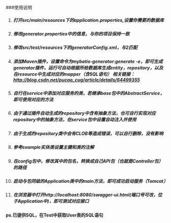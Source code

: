 ###使用说明
1. ##### 打开src/main/resources下的application.properties,设置你需要的数据库
2. ##### 修改generator.properties中的信息，与你的项目保持一致
3. ##### 修改src/test/resources下的generatorConfig.xml，与2匹配
4. ##### 添加Maven插件，设置命令为mybatis-generator:generate -e，即可生成generator插件，运行可自动根据所给数据库生成entity，repository，以及在resource中生成对应的mapper（含SQL语句） 相关链接：http://blog.csdn.net/pucao_cug/article/details/64499355
5. ##### 自行在service中添加对应服务的类，若继承base包中的AbstractService，即可使用对应的方法
6. ##### 由于通过插件自动生成的repository中含有抽象方法，也可自行实现对应repository中的抽象方法，在service包中设置自动注入并使用
7. ##### 由于生成的repository类中会有CLOB等造成错误，可以自行删除，没有影响
8. ##### 参考example实体类设置主键和类的注解
9. ##### 在config包中，修改其中的包名，转换成自己API包（也就是Controller包）的路径
10. ##### 启动与包同级的Application类中的main方法，即可成功启动服务（Tomcat）
11. ##### 在浏览器中打开http://localhost:8080/swagger-ui.html(端口号可改，位于Application中)，即可测试对应接口

#### ps.已提供SQL，在Test中获取User表的SQL语句